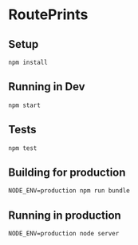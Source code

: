 # RoutePrints

## Setup

`npm install`

## Running in Dev

`npm start`

## Tests

`npm test`

## Building for production

`NODE_ENV=production npm run bundle`

## Running in production

`NODE_ENV=production node server`
